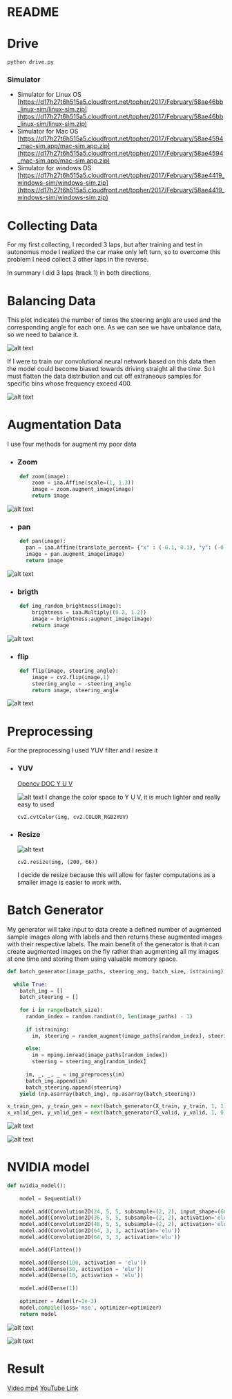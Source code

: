 [//]: # (Image References)

[video1]: ./output_vid/output_vid.mp4 "videomp4"
[video2]: https://www.youtube.com/watch?v=T9FdAELz1KA "videoYT"
[image1]: ./demo/plthist.png "Collecte"
[image2]: ./demo/plthistremoved.png "Balance"
[image3]: ./demo/trainandvalid.png "Train&Valid"
[image4]: ./demo/zoomed.png "zoom"
[image5]: ./demo/panned.png "panned"
[image6]: ./demo/bright.png "brightness"
[image7]: ./demo/flipped.png "flipped"
[image8]: ./demo/YUV.png "YUV"
[image9]: ./demo/resizeandpreproc.png "resizeandpreproc"
[image10]: ./demo/generator.png "generator"
[image11]: ./demo/summary.png "summary"
[image12]: ./demo/tensorboardMainGraph_1.png "graph"
[link1]: https://docs.opencv.org/ref/2.4.13.3/d0/de9/structcv_1_1gpu_1_1device_1_1color__detail_1_1RGB2YUV.html "RGB2YUV"

# README

# Drive

`python drive.py`
### Simulator
- Simulator for Linux OS [https://d17h27t6h515a5.cloudfront.net/topher/2017/February/58ae46bb_linux-sim/linux-sim.zip](https://d17h27t6h515a5.cloudfront.net/topher/2017/February/58ae46bb_linux-sim/linux-sim.zip)
- Simulator for Mac OS [https://d17h27t6h515a5.cloudfront.net/topher/2017/February/58ae4594_mac-sim.app/mac-sim.app.zip](https://d17h27t6h515a5.cloudfront.net/topher/2017/February/58ae4594_mac-sim.app/mac-sim.app.zip)
- Simulator for windows OS [https://d17h27t6h515a5.cloudfront.net/topher/2017/February/58ae4419_windows-sim/windows-sim.zip](https://d17h27t6h515a5.cloudfront.net/topher/2017/February/58ae4419_windows-sim/windows-sim.zip)
# Collecting Data

For my first collecting, I recorded 3 laps, but after training and test in autonomus mode I realized the car make only left turn, so to overcome this problem I need collect 3 other laps in the reverse.

In summary I did 3 laps (track 1) in both directions.


# Balancing Data
This plot indicates the number of times the steering angle are used and the corresponding angle for each one.
As we can see we have unbalance data, so we need to balance it.


![alt text][image1]

If I were to train our convolutional neural network based on this data then the model could become biased towards driving straight all the time. So I must flatten the data distribution and cut off extraneous samples for specific bins whose frequency exceed 400.

![alt text][image2]





# Augmentation Data
I use four methods for augment my poor data

- ### Zoom

```python
    def zoom(image):
        zoom = iaa.Affine(scale=(1, 1.3))
        image = zoom.augment_image(image)
        return image
```
![alt text][image4]


- ### pan
```python
    def pan(image):
      pan = iaa.Affine(translate_percent= {"x" : (-0.1, 0.1), "y": (-0.1, 0.1)})
      image = pan.augment_image(image)
      return image
```
![alt text][image5]


- ### brigth

```python
    def img_random_brightness(image):
        brightness = iaa.Multiply((0.2, 1.2))
        image = brightness.augment_image(image)
        return image
```
![alt text][image6]



- ### flip

```python
    def flip(image, steering_angle):
        image = cv2.flip(image,1)
        steering_angle = -steering_angle
        return image, steering_angle
```
![alt text][image7]



# Preprocessing

For the preprocessing I used YUV filter and I resize it

- ### YUV  

    [Opencv DOC Y U V][link1]

    ![alt text][image8] I change the color space to Y U V, it is much lighter and really easy to used

    ```
    cv2.cvtColor(img, cv2.COLOR_RGB2YUV)
    ```

- ### Resize

    ![alt text][image9]

    ```
    cv2.resize(img, (200, 66))
    ```
    I decide de resize because this will allow for faster computations as a smaller image is easier to work with.

# Batch Generator

My generator will take input to data create a defined number of augmented sample images along with labels and then returns these augmented images with their respective labels.
The main benefit of the generator is that it can create augmented images on the fly rather than augmenting all my images at one time and storing them using valuable memory space.

```python
def batch_generator(image_paths, steering_ang, batch_size, istraining):
  
  while True:
    batch_img = []
    batch_steering = []
    
    for i in range(batch_size):
      random_index = random.randint(0, len(image_paths) - 1)
      
      if istraining:
        im, steering = random_augment(image_paths[random_index], steering_ang[random_index])
     
      else:
        im = mpimg.imread(image_paths[random_index])
        steering = steering_ang[random_index]
      
      im, _, _, _ = img_preprocess(im)
      batch_img.append(im)
      batch_steering.append(steering)
    yield (np.asarray(batch_img), np.asarray(batch_steering))  

x_train_gen, y_train_gen = next(batch_generator(X_train, y_train, 1, 1))
x_valid_gen, y_valid_gen = next(batch_generator(X_valid, y_valid, 1, 0))

```

![alt text][image10]

![alt text][image3]
# NVIDIA model



```python
def nvidia_model():
    
    model = Sequential()
    
    model.add(Convolution2D(24, 5, 5, subsample=(2, 2), input_shape=(66, 200, 3), activation='elu'))
    model.add(Convolution2D(36, 5, 5, subsample=(2, 2), activation='elu'))
    model.add(Convolution2D(48, 5, 5, subsample=(2, 2), activation='elu'))
    model.add(Convolution2D(64, 3, 3, activation='elu'))
    model.add(Convolution2D(64, 3, 3, activation='elu'))

    model.add(Flatten())
  
    model.add(Dense(100, activation = 'elu'))
    model.add(Dense(50, activation = 'elu'))
    model.add(Dense(10, activation = 'elu'))
    
    model.add(Dense(1))
    
    optimizer = Adam(lr=1e-3)
    model.compile(loss='mse', optimizer=optimizer)
    return model
```


![alt text][image11]

![alt text][image12]


# Result


[Video mp4][video1]
[YouTube Link][video2]